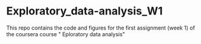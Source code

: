 # Exploratory_data-analysis_W1

This repo contains the code and figures for the first assignment (week 1) of the coursera course " Eploratory data analysis" 
